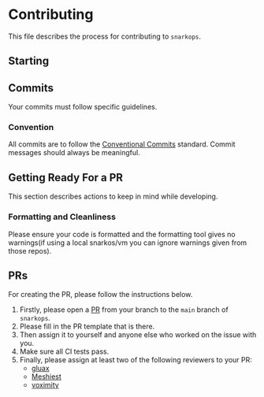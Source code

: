 # Contributing

This file describes the process for contributing to `snarkops`.

## Starting

<!-- TODO DEVELOPING DOCS -->
<!-- Then please read the
[developing instructions](https://github.com/monadicus/snarkops/blob/main/DEVELOPING.md) for setting up your environment. -->

## Commits

Your commits must follow specific guidelines.

<!-- TODO IDR if we enforce this -->
<!-- ### Signed Commits

Sign all commits with a GPG key. GitHub has extensive documentation on how to:

- [Create](https://docs.github.com/en/authentication/managing-commit-signature-verification/generating-a-new-gpg-key)
  a new GPG key.
- [Add](https://docs.github.com/en/authentication/managing-commit-signature-verification/A-a-gpg-key-to-your-github-account)
  a GPG key to your GitHub.
- [Sign](https://docs.github.com/en/authentication/managing-commit-signature-verification/A-a-gpg-key-to-your-github-account)
  your commits. -->

### Convention

All commits are to follow the
[Conventional Commits](https://www.conventionalcommits.org/en/v1.0.0/) standard.
Commit messages should always be meaningful.

## Getting Ready For a PR

This section describes actions to keep in mind while developing.

### Formatting and Cleanliness

Please ensure your code is formatted and the formatting tool gives no warnings(if using a local snarkos/vm you can ignore warnings given from those repos).

## PRs

For creating the PR, please follow the instructions below.

1. Firstly, please open a
   [PR](https://github.com/monadicus/snarkops/pulls) from your branch
   to the `main` branch of `snarkops`.
2. Please fill in the PR template that is there.
3. Then assign it to yourself and anyone else who worked on the issue with you.
4. Make sure all CI tests pass.
5. Finally, please assign at least two of the following reviewers to your PR:
   - [gluax](https://github.com/gluax)
   - [Meshiest](https://github.com/Meshiest)
   - [voximity](https://github.com/voximity)
